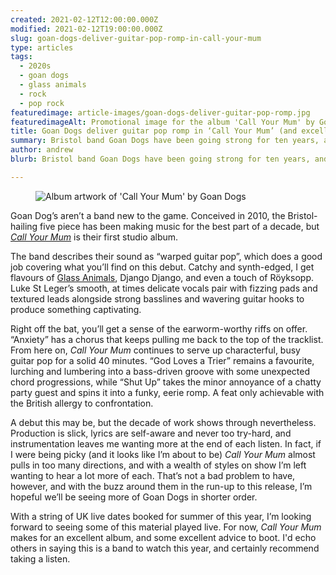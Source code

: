 ```yaml
---
created: 2021-02-12T12:00:00.000Z
modified: 2021-02-12T19:00:00.000Z
slug: goan-dogs-deliver-guitar-pop-romp-in-call-your-mum
type: articles
tags:
  - 2020s
  - goan dogs
  - glass animals
  - rock
  - pop rock
featuredimage: article-images/goan-dogs-deliver-guitar-pop-romp.jpg
featuredimageAlt: Promotional image for the album 'Call Your Mum' by Goan Dogs
title: Goan Dogs deliver guitar pop romp in ‘Call Your Mum’ (and excellent advice to boot)
summary: Bristol band Goan Dogs have been going strong for ten years, and the work they've put in during that time has come to captivating fruition in their debut record
author: andrew
blurb: Bristol band Goan Dogs have been going strong for ten years, and the work they've put in during that time has come to captivating fruition in their debut.

---
```


<figure class="wide">
  <img src="album-artwork/call-your-mum-goan-dogs.jpg" alt="Album artwork of 'Call Your Mum' by Goan Dogs" />
  <figcaption></figcaption>
</figure>

Goan Dog’s aren’t a band new to the game. Conceived in 2010, the Bristol-hailing five piece has been making music for the best part of a decade, but [_Call Your Mum_](https://www.goandogs.com/) is their first studio album.

The band describes their sound as “warped guitar pop”, which does a good job covering what you’ll find on this debut. Catchy and synth-edged, I get flavours of [Glass Animals](/reviews/glass-animals-dreamland/), Django Django, and even a touch of Röyksopp. Luke St Leger’s smooth, at times delicate vocals pair with fizzing pads and textured leads alongside strong basslines and wavering guitar hooks to produce something captivating.

Right off the bat, you’ll get a sense of the earworm-worthy riffs on offer. “Anxiety” has a chorus that keeps pulling me back to the top of the tracklist. From here on, _Call Your Mum_ continues to serve up characterful, busy guitar pop for a solid 40 minutes. “God Loves a Trier” remains a favourite, lurching and lumbering into a bass-driven groove with some unexpected chord progressions, while “Shut Up” takes the minor annoyance of a chatty party guest and spins it into a funky, eerie romp. A feat only achievable with the British allergy to confrontation.

A debut this may be, but the decade of work shows through nevertheless. Production is slick, lyrics are self-aware and never too try-hard, and instrumentation leaves me wanting more at the end of each listen. In fact, if I were being picky (and it looks like I’m about to be) _Call Your Mum_ almost pulls in too many directions, and with a wealth of styles on show I’m left wanting to hear a lot more of each. That’s not a bad problem to have, however, and with the buzz around them in the run-up to this release, I’m hopeful we’ll be seeing more of Goan Dogs in shorter order.

With a string of UK live dates booked for summer of this year, I’m looking forward to seeing some of this material played live. For now, _Call Your Mum_ makes for an excellent album, and some excellent advice to boot. I'd echo others in saying this is a band to watch this year, and certainly recommend taking a listen.